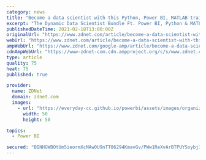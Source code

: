 ```yaml
---
category: news
title: "Become a data scientist with this Python, Power BI, MATLAB training bundle"
excerpt: "The Dynamic Data Scientist Bundle Ft. Power BI, Python & MATLAB was specifically put together to help you on that front, and for a limited time, you can get it on sale for only $29.99. Regardless ..."
publishedDateTime: 2021-02-18T13:00:00Z
originalUrl: "https://www.zdnet.com/article/become-a-data-scientist-with-this-python-power-bi-matlab-training-bundle/"
webUrl: "https://www.zdnet.com/article/become-a-data-scientist-with-this-python-power-bi-matlab-training-bundle/"
ampWebUrl: "https://www.zdnet.com/google-amp/article/become-a-data-scientist-with-this-python-power-bi-matlab-training-bundle/"
cdnAmpWebUrl: "https://www-zdnet-com.cdn.ampproject.org/c/s/www.zdnet.com/google-amp/article/become-a-data-scientist-with-this-python-power-bi-matlab-training-bundle/"
type: article
quality: 75
heat: 75
published: true

provider:
  name: ZDNet
  domain: zdnet.com
  images:
    - url: "https://everyday-cc.github.io/powerbi/assets/images/organizations/zdnet.com-50x50.jpg"
      width: 50
      height: 50

topics:
  - Power BI

secured: "BINHGWBOtUm5ieormXcNAw0U9nTTO6294KmavGv/PWw1ReXvArBTPUYSoybj3o6GdcxieG+x3ApwB5VUJ4VT7viexYiar0MFXuOwETe0llFEnMfNvnoc1je1VaMJkBgBwS1k4+b4OX/zqQz1AtzdAtJsivgoxAvo1np64xC8tQqCvsI+E54UAoMAX8KQwgh1PXLbxtXYIz+8lpJzZoUKlPY1wfwjBVdExxkhOGd4vUeOenDFiErlFRNIQswFH3k0Jdv/a7vlDRi9VEK81YiG2U7BjE3fsk4xb28b5+knBNgU/e873uxJapGZTaws7266LEZR7LTkfWQsplZCW41L2CyQUxBdAyN/rAgFUbu4dNc=;l0jM2htxaqHQH95flW9RZA=="
---
```



